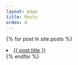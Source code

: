 ```yaml
---
layout: page
title: Posts
orden: 4
---
```


{% for post in site.posts %}
  <li><a href="{{ post.url }}">{{ post.title }}</a></li>
{% endfor %}

